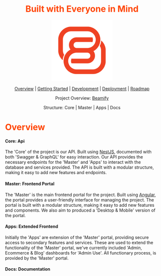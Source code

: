 <h1 align="center" style="color: orangered;">
  Built with Everyone in Mind
</h1>

<p align="center">
  <a href="http://nestjs.com/" target="blank"><img src="assets/logo/icon.png" alt="Logo" width="200" height="200"></a>
</p>
<p align="center">
  <a href="/index.md" target="blank">Overview</a> |
  <a href="/project/book_2/gettingstarted.md" target="blank">Getting Started</a> |
  <a href="/project/book_3/development.md" target="blank">Development</a> |
  <a href="/project/book_4/deployment.md" target="blank">Deployment</a> |
  <a href="/project/book_1/roadmap.md" target="blank">Roadmap</a>
</p>

<p align="center">
  Project Overview: <a href="/https://beamify.me" target="blank">Beamify</a>
</p>

<p align="center">
  Structure: Core | Master | Apps | Docs
</p>


<h1 align="left" style="color: orangered;">
  Overview
</h1>

<h4 align="left">Core: Api</h4>
<p align="left">
The 'Core' of the project is our API. Built using <a href="http://nestjs.com/" target="blank">NestJS</a>, documented with both 'Swagger & GraphQL' for easy interaction.  Our API
provides the necessary endpoints for the 'Master' and 'Apps' to interact with the database and services provided. The API is built with a modular structure, making it easy to add new features and endpoints.
</p>
<h4 align="left">Master: Frontend Portal</h4>
<p align="left">
The 'Master' is the main frontend portal for the project. Built using <a href="http://angular.io/" target="blank">Angular</a>, the portal provides a user-friendly interface for managing the project. The portal is 
built with a modular structure, making it easy to add new features and components. We also aim to produced a 'Desktop & Mobile' version of the portal.
</p>
<h4 align="left">Apps: Extended Frontend</h4>
<p align="left">
Initially the 'Apps' are extension of the 'Master' portal, providing secure access to secondary features and services. These are used to extend the functionality of the 'Master' portal, we've currently 
included 'Admin, Ecommerce & Blog' dashboards for 'Admin Use'. All functionary process, is provided by the 'Master' portal.
</p>
<h4 align="left">Docs: Documentation</h4>





